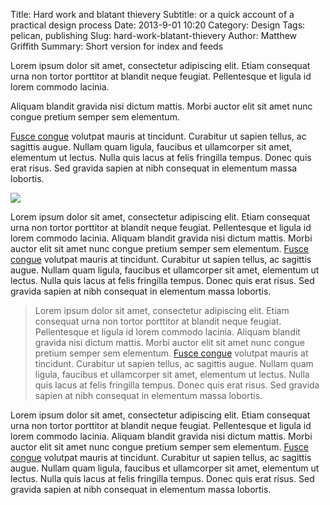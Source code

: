 Title: Hard work and blatant thievery
Subtitle: or a quick account of a practical design process
Date: 2013-9-01 10:20
Category: Design
Tags: pelican, publishing
Slug: hard-work-blatant-thievery
Author: Matthew Griffith
Summary: Short version for index and feeds

<p>Lorem ipsum dolor sit amet, consectetur adipiscing elit. Etiam consequat urna non tortor porttitor at blandit neque feugiat. Pellentesque et ligula id lorem commodo lacinia.</p> Aliquam blandit gravida nisi dictum mattis. Morbi auctor elit sit amet nunc congue pretium semper sem elementum. <p><a href="#">Fusce congue</a> volutpat mauris at tincidunt. Curabitur ut sapien tellus, ac sagittis augue. Nullam quam ligula, faucibus et ullamcorper sit amet, elementum ut lectus. Nulla quis lacus at felis fringilla tempus. Donec quis erat risus. Sed gravida sapien at nibh consequat in elementum massa lobortis.</p>
<div><img src="http://i.imgur.com/ytfYHZyh.jpg" class="image" /></div>
<p>Lorem ipsum dolor sit amet, consectetur adipiscing elit. Etiam consequat urna non tortor porttitor at blandit neque feugiat. Pellentesque et ligula id lorem commodo lacinia. Aliquam blandit gravida nisi dictum mattis. Morbi auctor elit sit amet nunc congue pretium semper sem elementum. <a href="#">Fusce congue</a> volutpat mauris at tincidunt. Curabitur ut sapien tellus, ac sagittis augue. Nullam quam ligula, faucibus et ullamcorper sit amet, elementum ut lectus. Nulla quis lacus at felis fringilla tempus. Donec quis erat risus. Sed gravida sapien at nibh consequat in elementum massa lobortis.</p>
<blockquote>
<p>Lorem ipsum dolor sit amet, consectetur adipiscing elit. Etiam consequat urna non tortor porttitor at blandit neque feugiat. Pellentesque et ligula id lorem commodo lacinia. Aliquam blandit gravida nisi dictum mattis. Morbi auctor elit sit amet nunc congue pretium semper sem elementum. <a href="#">Fusce congue</a> volutpat mauris at tincidunt. Curabitur ut sapien tellus, ac sagittis augue. Nullam quam ligula, faucibus et ullamcorper sit amet, elementum ut lectus. Nulla quis lacus at felis fringilla tempus. Donec quis erat risus. Sed gravida sapien at nibh consequat in elementum massa lobortis.</p>
</blockquote>
<p>Lorem ipsum dolor sit amet, consectetur adipiscing elit. Etiam consequat urna non tortor porttitor at blandit neque feugiat. Pellentesque et ligula id lorem commodo lacinia. Aliquam blandit gravida nisi dictum mattis. Morbi auctor elit sit amet nunc congue pretium semper sem elementum. <a href="#">Fusce congue</a> volutpat mauris at tincidunt. Curabitur ut sapien tellus, ac sagittis augue. Nullam quam ligula, faucibus et ullamcorper sit amet, elementum ut lectus. Nulla quis lacus at felis fringilla tempus. Donec quis erat risus. Sed gravida sapien at nibh consequat in elementum massa lobortis.</p>